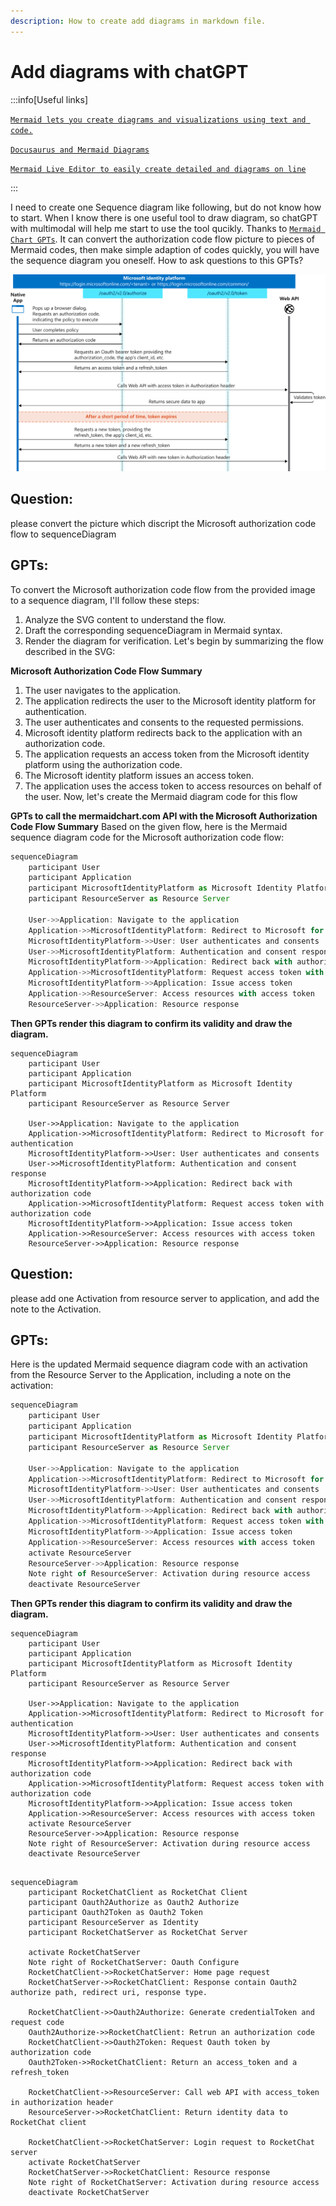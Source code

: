 ```yaml
---
description: How to create add diagrams in markdown file.
---
```



# Add diagrams with chatGPT


:::info[Useful links]

[`Mermaid lets you create diagrams and visualizations using text and code.`](https://mermaid.js.org/intro/)

[`Docusaurus and Mermaid Diagrams`](https://docusaurus.io/docs/markdown-features/diagrams)

[`Mermaid Live Editor to easily create detailed and diagrams on line`](https://mermaid.live/edit)

:::

I need to create one Sequence diagram like following, but do not know how to start. When I know there is one useful tool to draw diagram, so chatGPT with multimodal will help me start to use the tool qucikly.
Thanks to [`Mermaid Chart GPTs`](https://chatgpt.com/g/g-1IRFKwq4G-mermaid-chart-diagrams-and-charts). It can convert the authorization code flow picture to pieces of Mermaid codes, then make simple adaption of codes quickly, you will have the sequence diagram you oneself.
How to ask questions to this GPTs?

![](/img/rocketchat/Microsoft-authorization-code-flow.svg)

## Question: 

please convert the picture which discript the Microsoft authorization code flow to sequenceDiagram


## GPTs: 

To convert the Microsoft authorization code flow from the provided image to a sequence diagram, I'll follow these steps:

1. Analyze the SVG content to understand the flow.
2. Draft the corresponding sequenceDiagram in Mermaid syntax.
3. Render the diagram for verification.
Let's begin by summarizing the flow described in the SVG:

**Microsoft Authorization Code Flow Summary**
1. The user navigates to the application.
2. The application redirects the user to the Microsoft identity platform for authentication.
3. The user authenticates and consents to the requested permissions.
4. Microsoft identity platform redirects back to the application with an authorization code.
5. The application requests an access token from the Microsoft identity platform using the authorization code.
6. The Microsoft identity platform issues an access token.
7. The application uses the access token to access resources on behalf of the user.
Now, let's create the Mermaid diagram code for this flow

**GPTs to call the mermaidchart.com API with the Microsoft Authorization Code Flow Summary**
Based on the given flow, here is the Mermaid sequence diagram code for the Microsoft authorization code flow:

```js
sequenceDiagram
    participant User
    participant Application
    participant MicrosoftIdentityPlatform as Microsoft Identity Platform
    participant ResourceServer as Resource Server

    User->>Application: Navigate to the application
    Application->>MicrosoftIdentityPlatform: Redirect to Microsoft for authentication
    MicrosoftIdentityPlatform->>User: User authenticates and consents
    User->>MicrosoftIdentityPlatform: Authentication and consent response
    MicrosoftIdentityPlatform->>Application: Redirect back with authorization code
    Application->>MicrosoftIdentityPlatform: Request access token with authorization code
    MicrosoftIdentityPlatform->>Application: Issue access token
    Application->>ResourceServer: Access resources with access token
    ResourceServer->>Application: Resource response
```

**Then GPTs render this diagram to confirm its validity and draw the diagram.**

```mermaid
sequenceDiagram
    participant User
    participant Application
    participant MicrosoftIdentityPlatform as Microsoft Identity Platform
    participant ResourceServer as Resource Server

    User->>Application: Navigate to the application
    Application->>MicrosoftIdentityPlatform: Redirect to Microsoft for authentication
    MicrosoftIdentityPlatform->>User: User authenticates and consents
    User->>MicrosoftIdentityPlatform: Authentication and consent response
    MicrosoftIdentityPlatform->>Application: Redirect back with authorization code
    Application->>MicrosoftIdentityPlatform: Request access token with authorization code
    MicrosoftIdentityPlatform->>Application: Issue access token
    Application->>ResourceServer: Access resources with access token
    ResourceServer->>Application: Resource response
```

## Question: 

please add one Activation from resource server to application, and add the note to the Activation.


## GPTs: 

Here is the updated Mermaid sequence diagram code with an activation from the Resource Server to the Application, including a note on the activation:

```js
sequenceDiagram
    participant User
    participant Application
    participant MicrosoftIdentityPlatform as Microsoft Identity Platform
    participant ResourceServer as Resource Server

    User->>Application: Navigate to the application
    Application->>MicrosoftIdentityPlatform: Redirect to Microsoft for authentication
    MicrosoftIdentityPlatform->>User: User authenticates and consents
    User->>MicrosoftIdentityPlatform: Authentication and consent response
    MicrosoftIdentityPlatform->>Application: Redirect back with authorization code
    Application->>MicrosoftIdentityPlatform: Request access token with authorization code
    MicrosoftIdentityPlatform->>Application: Issue access token
    Application->>ResourceServer: Access resources with access token
    activate ResourceServer
    ResourceServer->>Application: Resource response
    Note right of ResourceServer: Activation during resource access
    deactivate ResourceServer

```

**Then GPTs render this diagram to confirm its validity and draw the diagram.**

```mermaid
sequenceDiagram
    participant User
    participant Application
    participant MicrosoftIdentityPlatform as Microsoft Identity Platform
    participant ResourceServer as Resource Server

    User->>Application: Navigate to the application
    Application->>MicrosoftIdentityPlatform: Redirect to Microsoft for authentication
    MicrosoftIdentityPlatform->>User: User authenticates and consents
    User->>MicrosoftIdentityPlatform: Authentication and consent response
    MicrosoftIdentityPlatform->>Application: Redirect back with authorization code
    Application->>MicrosoftIdentityPlatform: Request access token with authorization code
    MicrosoftIdentityPlatform->>Application: Issue access token
    Application->>ResourceServer: Access resources with access token
    activate ResourceServer
    ResourceServer->>Application: Resource response
    Note right of ResourceServer: Activation during resource access
    deactivate ResourceServer

```


```mermaid

sequenceDiagram
    participant RocketChatClient as RocketChat Client
    participant Oauth2Authorize as Oauth2 Authorize
    participant Oauth2Token as Oauth2 Token
    participant ResourceServer as Identity
    participant RocketChatServer as RocketChat Server

    activate RocketChatServer
    Note right of RocketChatServer: Oauth Configure
    RocketChatClient->>RocketChatServer: Home page request
    RocketChatServer->>RocketChatClient: Response contain Oauth2 authorize path, redirect uri, response type.

    RocketChatClient->>Oauth2Authorize: Generate credentialToken and request code
    Oauth2Authorize->>RocketChatClient: Retrun an authorization code
    RocketChatClient->>Oauth2Token: Request Oauth token by authorization code
    Oauth2Token->>RocketChatClient: Return an access_token and a refresh_token

    RocketChatClient->>ResourceServer: Call web API with access_token in authorization header
    ResourceServer->>RocketChatClient: Return identity data to RocketChat client

    RocketChatClient->>RocketChatServer: Login request to RocketChat server
    activate RocketChatServer
    RocketChatServer->>RocketChatClient: Resource response
    Note right of RocketChatServer: Activation during resource access
    deactivate RocketChatServer

```




